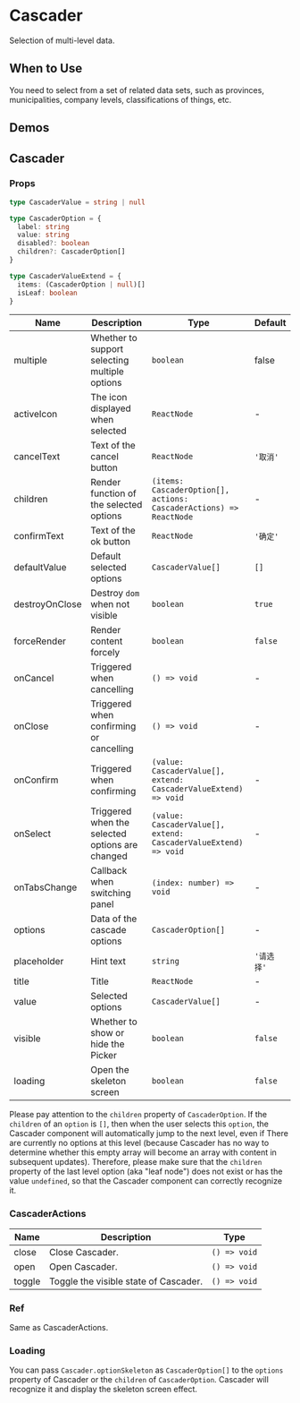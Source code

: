 # Cascader

Selection of multi-level data.

## When to Use

You need to select from a set of related data sets, such as provinces, municipalities, company levels, classifications of things, etc.

## Demos

<code src="./demos/demo1.tsx"></code>

<code src="./demos/demo2.tsx"></code>

## Cascader

### Props

```typescript | pure
type CascaderValue = string | null

type CascaderOption = {
  label: string
  value: string
  disabled?: boolean
  children?: CascaderOption[]
}

type CascaderValueExtend = {
  items: (CascaderOption | null)[]
  isLeaf: boolean
}
```

| Name | Description | Type | Default |
| --- | --- | --- | --- |
| multiple | Whether to support selecting multiple options | `boolean` | false |
| activeIcon | The icon displayed when selected | `ReactNode` | - |
| cancelText | Text of the cancel button | `ReactNode` | `'取消'` |
| children | Render function of the selected options | `(items: CascaderOption[], actions: CascaderActions) => ReactNode` | - |
| confirmText | Text of the ok button | `ReactNode` | `'确定'` |
| defaultValue | Default selected options | `CascaderValue[]` | `[]` |
| destroyOnClose | Destroy `dom` when not visible | `boolean` | `true` |
| forceRender | Render content forcely | `boolean` | `false` |
| onCancel | Triggered when cancelling | `() => void` | - |
| onClose | Triggered when confirming or cancelling | `() => void` | - |
| onConfirm | Triggered when confirming | `(value: CascaderValue[], extend: CascaderValueExtend) => void` | - |
| onSelect | Triggered when the selected options are changed | `(value: CascaderValue[], extend: CascaderValueExtend) => void` | - |
| onTabsChange | Callback when switching panel | `(index: number) => void` | - |
| options | Data of the cascade options | `CascaderOption[]` | - |
| placeholder | Hint text | `string` | `'请选择'` |
| title | Title | `ReactNode` | - |
| value | Selected options | `CascaderValue[]` | - |
| visible | Whether to show or hide the Picker | `boolean` | `false` |
| loading | Open the skeleton screen | `boolean` | `false` |

Please pay attention to the `children` property of `CascaderOption`. If the `children` of an `option` is `[]`, then when the user selects this `option`, the Cascader component will automatically jump to the next level, even if There are currently no options at this level (because Cascader has no way to determine whether this empty array will become an array with content in subsequent updates). Therefore, please make sure that the `children` property of the last level option (aka "leaf node") does not exist or has the value `undefined`, so that the Cascader component can correctly recognize it.

### CascaderActions

| Name   | Description                           | Type         |
| ------ | ------------------------------------- | ------------ |
| close  | Close Cascader.                       | `() => void` |
| open   | Open Cascader.                        | `() => void` |
| toggle | Toggle the visible state of Cascader. | `() => void` |

### Ref

Same as CascaderActions.

### Loading <Experimental></Experimental>

You can pass `Cascader.optionSkeleton` as `CascaderOption[]` to the `options` property of Cascader or the `children` of `CascaderOption`. Cascader will recognize it and display the skeleton screen effect.
